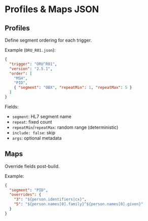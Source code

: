 # Profiles & Maps JSON

## Profiles
Define segment ordering for each trigger.

Example (`ORU_R01.json`):
```json
{
  "trigger": "ORU^R01",
  "version": "2.5.1",
  "order": [
    "MSH",
    "PID",
    { "segment": "OBX", "repeatMin": 1, "repeatMax": 5 }
  ]
}
```

Fields:
- `segment`: HL7 segment name
- `repeat`: fixed count
- `repeatMin`/`repeatMax`: random range (deterministic)
- `include: false`: skip
- `args`: optional metadata

## Maps
Override fields post-build.

Example:
```json
{
  "segment": "PID",
  "overrides": {
    "3": "${person.identifiers|cx}",
    "5": "${person.names[0].family}^${person.names[0].given}"
  }
}
```


